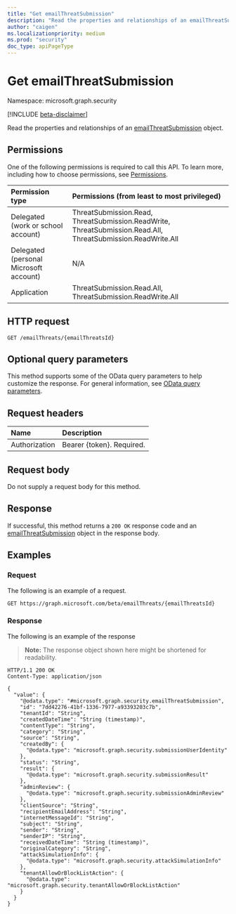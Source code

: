 ```yaml
---
title: "Get emailThreatSubmission"
description: "Read the properties and relationships of an emailThreatSubmission object."
author: "caigen"
ms.localizationpriority: medium
ms.prod: "security"
doc_type: apiPageType
---
```


# Get emailThreatSubmission
Namespace: microsoft.graph.security

[!INCLUDE [beta-disclaimer](../../includes/beta-disclaimer.md)]

Read the properties and relationships of an [emailThreatSubmission](../resources/security-emailthreatsubmission.md) object.

## Permissions
One of the following permissions is required to call this API. To learn more, including how to choose permissions, see [Permissions](/graph/permissions-reference).

|Permission type|Permissions (from least to most privileged)|
|:---|:---|
|Delegated (work or school account)|ThreatSubmission.Read, ThreatSubmission.ReadWrite, ThreatSubmission.Read.All, ThreatSubmission.ReadWrite.All|
|Delegated (personal Microsoft account)|N/A|
|Application|ThreatSubmission.Read.All, ThreatSubmission.ReadWrite.All|

## HTTP request

<!-- {
  "blockType": "ignored"
}
-->
``` http
GET /emailThreats/{emailThreatsId}
```

## Optional query parameters
This method supports some of the OData query parameters to help customize the response. For general information, see [OData query parameters](/graph/query-parameters).

## Request headers
|Name|Description|
|:---|:---|
|Authorization|Bearer {token}. Required.|

## Request body
Do not supply a request body for this method.

## Response

If successful, this method returns a `200 OK` response code and an [emailThreatSubmission](../resources/security-emailthreatsubmission.md) object in the response body.

## Examples

### Request
The following is an example of a request.
<!-- {
  "blockType": "request",
  "name": "get_emailthreatsubmission"
}
-->
``` http
GET https://graph.microsoft.com/beta/emailThreats/{emailThreatsId}
```


### Response
The following is an example of the response
>**Note:** The response object shown here might be shortened for readability.
<!-- {
  "blockType": "response",
  "truncated": true,
  "@odata.type": "microsoft.graph.security.emailThreatSubmission"
}
-->
``` http
HTTP/1.1 200 OK
Content-Type: application/json

{
  "value": {
    "@odata.type": "#microsoft.graph.security.emailThreatSubmission",
    "id": "7dd42276-41bf-1336-7977-a93393203c7b",
    "tenantId": "String",
    "createdDateTime": "String (timestamp)",
    "contentType": "String",
    "category": "String",
    "source": "String",
    "createdBy": {
      "@odata.type": "microsoft.graph.security.submissionUserIdentity"
    },
    "status": "String",
    "result": {
      "@odata.type": "microsoft.graph.security.submissionResult"
    },
    "adminReview": {
      "@odata.type": "microsoft.graph.security.submissionAdminReview"
    },
    "clientSource": "String",
    "recipientEmailAddress": "String",
    "internetMessageId": "String",
    "subject": "String",
    "sender": "String",
    "senderIP": "String",
    "receivedDateTime": "String (timestamp)",
    "originalCategory": "String",
    "attackSimulationInfo": {
      "@odata.type": "microsoft.graph.security.attackSimulationInfo"
    },
    "tenantAllowOrBlockListAction": {
      "@odata.type": "microsoft.graph.security.tenantAllowOrBlockListAction"
    }
  }
}
```

